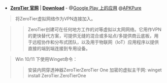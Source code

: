 - [**ZeroTier 官网**](https://www.zerotier.com/) | [**Download**](https://www.zerotier.com/download/) - @[Google Play 上的应用](https://play.google.com/store/apps/details?id=com.zerotier.one&pli=1) @[APKPure](https://m.apkpure.com/cn/zerotier-one/com.zerotier.one)

> 将ZeroTier虚拟网络作为VPN连接加入。 

>> ZeroTier创建可在任何地方工作的对等虚拟以太网网络。它用作VPN的更快替代方案，可提供无缝的混合或多站点/多提供商云底板，用于远程协作和分布式团队，以及用于物联网（IoT）应用程序以提供直接的端到端连接到专用设备。

>  Win 10/11 下使用Winget命令： 
>> 安装内网穿透神器ZeroTierZeroTier One 加密的虚拟主干网: winget install ZeroTier.ZeroTierOne

